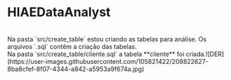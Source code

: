 # HIAEDataAnalyst
<br>
Na pasta `src/create_table` estou criando as tabelas para análise. Os arquivos `.sql` contêm a criação das tabelas.
<br>
Na pasta `src/create_table/cliente.sql` a tabela **cliente** foi criada.![DER](https://user-images.githubusercontent.com/105821422/208822627-8ba8cfef-8f07-4344-a842-a5953a9f674a.jpg)
